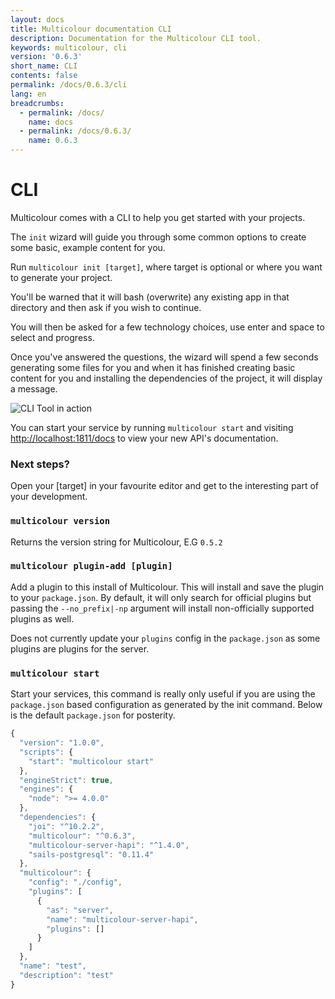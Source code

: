 ```yaml
---
layout: docs
title: Multicolour documentation CLI
description: Documentation for the Multicolour CLI tool.
keywords: multicolour, cli
version: '0.6.3'
short_name: CLI
contents: false
permalink: /docs/0.6.3/cli
lang: en
breadcrumbs:
  - permalink: /docs/
    name: docs
  - permalink: /docs/0.6.3/
    name: 0.6.3
---
```


# CLI

Multicolour comes with a CLI to help you get started with your projects.

The `init` wizard will guide you through some common options to create some basic, example content for you.

Run `multicolour init [target]`, where target is optional or where you want to generate your project.

You'll be warned that it will bash (overwrite) any existing app in that directory and then ask if you wish to continue.

You will then be asked for a few technology choices, use enter and space to select and progress.

Once you've answered the questions, the wizard will spend a few seconds generating some files for you and when it has finished creating basic content for you and installing the dependencies of the project, it will display a message.

![CLI Tool in action](https://www.dropbox.com/s/6qlxag25rwy5wg6/cli.gif?dl=1)

You can start your service by running `multicolour start` and visiting [http://localhost:1811/docs](http://localhost:1811/docs) to view your new API's documentation.

### Next steps?

Open your [target] in your favourite editor and get to the interesting part of your development.

### `multicolour version`

Returns the version string for Multicolour, E.G `0.5.2`

### `multicolour plugin-add [plugin]`

Add a plugin to this install of Multicolour. This will install and save the plugin to your `package.json`. By default, it will only search for official plugins but passing the `--no_prefix|-np` argument will install non-officially supported plugins as well.

Does not currently update your `plugins` config in the `package.json` as some plugins are plugins for the server.

### `multicolour start`

Start your services, this command is really only useful if you are using the `package.json` based configuration as generated by the init command. Below is the default `package.json` for posterity.

```js
{
  "version": "1.0.0",
  "scripts": {
    "start": "multicolour start"
  },
  "engineStrict": true,
  "engines": {
    "node": ">= 4.0.0"
  },
  "dependencies": {
    "joi": "^10.2.2",
    "multicolour": "^0.6.3",
    "multicolour-server-hapi": "^1.4.0",
    "sails-postgresql": "0.11.4"
  },
  "multicolour": {
    "config": "./config",
    "plugins": [
      {
        "as": "server",
        "name": "multicolour-server-hapi",
        "plugins": []
      }
    ]
  },
  "name": "test",
  "description": "test"
}
```
